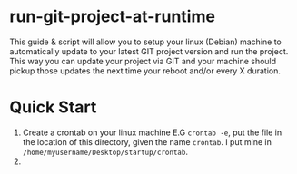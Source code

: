 # run-git-project-at-runtime  
This guide & script will allow you to setup your linux (Debian) machine to automatically update to your latest GIT project version and run the project.    
This way you can update your project via GIT and your machine should pickup those updates the next time your reboot and/or every X duration.   




# Quick Start   
1) Create a crontab on your linux machine E.G `crontab -e`, put the file in the location of this directory, given the name `crontab`. I put mine in `/home/myusername/Desktop/startup/crontab`.  
2) 
